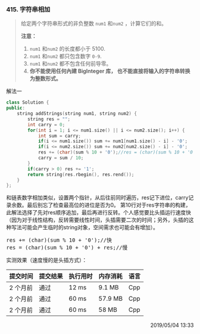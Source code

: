 ### 415. 字符串相加

> <div class="content__2ebE"><p>给定两个字符串形式的非负整数&nbsp;<code>num1</code>
> 和<code>num2</code>&nbsp;，计算它们的和。</p>
> 
> <p><strong>注意：</strong></p>
> 
> <ol> 	<li><code>num1</code> 和<code>num2</code>&nbsp;的长度都小于 5100.</li>
> 	<li><code>num1</code> 和<code>num2</code>
> 都只包含数字&nbsp;<code>0-9</code>.</li> 	<li><code>num1</code>
> 和<code>num2</code> 都不包含任何前导零。</li> 	<li><strong>你不能使用任何內建 BigInteger
> 库，&nbsp;也不能直接将输入的字符串转换为整数形式。</strong></li> </ol> </div>

解法一
```cpp
class Solution {
public:
    string addStrings(string num1, string num2) {
        string res = "";
        int carry = 0;
        for(int i = 1; i <= num1.size() || i <= num2.size(); i++) {
            int sum = carry;
            if(i <= num1.size()) sum += num1[num1.size() - i] - '0';
            if(i <= num2.size()) sum += num2[num2.size() - i] - '0';
            res += (char)(sum % 10 + '0');//res = (char)(sum % 10 + '0') + res;
            carry = sum / 10;
        }
        if(carry > 0) res += '1';
        return string(res.rbegin(), res.rend());
    }
};
```

和链表数字相加类似，设置两个指针，从后往前同时遍历，res记下进位，carry记录余数。最后别忘了检查最高位的进位是否为0。
第10行对于res字符串的构建，此解法选择了先对res顺序追加，最后再进行反转。个人感觉要比头插运行速度快（因为对于线性结构，反转需要线性时间，头插需要二次的时间；另外，头插的这种写法可能会产生临时的string对象，空间需求也可能会有增加）。
<pre>
res += (char)(sum % 10 + '0');//快
res = (char)(sum % 10 + '0') + res;//慢
</pre>

实测效果（速度慢的是头插方式）：

<div class="submissions__1CMU"><div><div class="ant-table-wrapper table__1_IV css-nlnqsv-override"><div class="ant-spin-nested-loading"><div class="ant-spin-container"><div class="ant-table ant-table-default ant-table-scroll-position-left"><div class="ant-table-content"><div class="ant-table-body"><table class=""><colgroup><col><col><col><col><col></colgroup><thead class="ant-table-thead"><tr><th class="time-column__yRxK"><span>提交时间</span></th><th class="status-column__2fhn"><span>提交结果</span></th><th class="runtime-column__3F_8"><span>执行用时</span></th><th class="memory-column__3--q"><span>内存消耗</span></th><th class="lang-column__1J97"><span>语言</span></th></tr></thead><tbody class="ant-table-tbody"><tr class="custom-tr__3Ryf" data-row-key="18134910"><td class="custom-td__1SeH"><span class="ant-table-row-indent indent-level-0" style="padding-left: 0px;"></span>2 个月前</td><td class="custom-td__1SeH"><a class="ac__g_mU">通过</a></td><td class="custom-td__1SeH">12 ms</td><td class="custom-td__1SeH">9.1 MB</td><td class="custom-td__1SeH">Cpp</td></tr><tr class="custom-tr__3Ryf" data-row-key="18134665"><td class="custom-td__1SeH"><span class="ant-table-row-indent indent-level-0" style="padding-left: 0px;"></span>2 个月前</td><td class="custom-td__1SeH"><a class="ac__g_mU">通过</a></td><td class="custom-td__1SeH">60 ms</td><td class="custom-td__1SeH">57.9 MB</td><td class="custom-td__1SeH">Cpp</td></tr><tr class="custom-tr__3Ryf" data-row-key="18134583"><td class="custom-td__1SeH"><span class="ant-table-row-indent indent-level-0" style="padding-left: 0px;"></span>2 个月前</td><td class="custom-td__1SeH"><a class="ac__g_mU">通过</a></td><td class="custom-td__1SeH">60 ms</td><td class="custom-td__1SeH">58 MB</td><td class="custom-td__1SeH">Cpp</td></tr></tbody></table></div></div></div></div></div></div></div></div>
<div style="text-align: right">  2019/05/04 13:33   </div>
